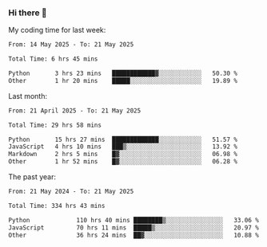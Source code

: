 ### Hi there 👋

My coding time for last week:

<!--START_SECTION:week-->

```txt
From: 14 May 2025 - To: 21 May 2025

Total Time: 6 hrs 45 mins

Python       3 hrs 23 mins   ████████████▓░░░░░░░░░░░░   50.30 %
Other        1 hr 20 mins    █████░░░░░░░░░░░░░░░░░░░░   19.89 %
```

<!--END_SECTION:week-->

Last month:

<!--START_SECTION:month-->

```txt
From: 21 April 2025 - To: 21 May 2025

Total Time: 29 hrs 58 mins

Python       15 hrs 27 mins  █████████████░░░░░░░░░░░░   51.57 %
JavaScript   4 hrs 10 mins   ███▒░░░░░░░░░░░░░░░░░░░░░   13.92 %
Markdown     2 hrs 5 mins    █▓░░░░░░░░░░░░░░░░░░░░░░░   06.98 %
Other        1 hr 52 mins    █▓░░░░░░░░░░░░░░░░░░░░░░░   06.28 %
```

<!--END_SECTION:month-->

The past year:

<!--START_SECTION:year-->

```txt
From: 21 May 2024 - To: 21 May 2025

Total Time: 334 hrs 43 mins

Python             110 hrs 40 mins ████████▒░░░░░░░░░░░░░░░░   33.06 %
JavaScript         70 hrs 11 mins  █████▒░░░░░░░░░░░░░░░░░░░   20.97 %
Other              36 hrs 24 mins  ██▓░░░░░░░░░░░░░░░░░░░░░░   10.88 %
```

<!--END_SECTION:year-->
